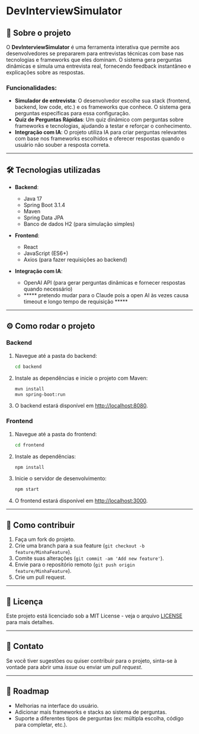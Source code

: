 # DevInterviewSimulator

## 📖 Sobre o projeto
O **DevInterviewSimulator** é uma ferramenta interativa que permite aos desenvolvedores se prepararem para entrevistas técnicas com base nas tecnologias e frameworks que eles dominam. O sistema gera perguntas dinâmicas e simula uma entrevista real, fornecendo feedback instantâneo e explicações sobre as respostas.

### Funcionalidades:
- **Simulador de entrevista**: O desenvolvedor escolhe sua stack (frontend, backend, low code, etc.) e os frameworks que conhece. O sistema gera perguntas específicas para essa configuração.
- **Quiz de Perguntas Rápidas**: Um quiz dinâmico com perguntas sobre frameworks e tecnologias, ajudando a testar e reforçar o conhecimento.
- **Integração com IA**: O projeto utiliza IA para criar perguntas relevantes com base nos frameworks escolhidos e oferecer respostas quando o usuário não souber a resposta correta.

---

## 🛠 Tecnologias utilizadas

- **Backend**:
    - Java 17
    - Spring Boot 3.1.4
    - Maven
    - Spring Data JPA
    - Banco de dados H2 (para simulação simples)

- **Frontend**:
    - React
    - JavaScript (ES6+)
    - Axios (para fazer requisições ao backend)

- **Integração com IA**:
    - OpenAI API (para gerar perguntas dinâmicas e fornecer respostas quando necessário)
    - ***** pretendo mudar para o Claude pois a open AI às vezes causa timeout e longo tempo de requisição *****

---

## ⚙️ Como rodar o projeto

### Backend
1. Navegue até a pasta do backend:
    ```bash
    cd backend
    ```

2. Instale as dependências e inicie o projeto com Maven:
    ```bash
    mvn install
    mvn spring-boot:run
    ```

3. O backend estará disponível em [http://localhost:8080](http://localhost:8080).

### Frontend
1. Navegue até a pasta do frontend:
    ```bash
    cd frontend
    ```

2. Instale as dependências:
    ```bash
    npm install
    ```

3. Inicie o servidor de desenvolvimento:
    ```bash
    npm start
    ```

4. O frontend estará disponível em [http://localhost:3000](http://localhost:3000).

---

## 📝 Como contribuir

1. Faça um fork do projeto.
2. Crie uma branch para a sua feature (`git checkout -b feature/MinhaFeature`).
3. Comite suas alterações (`git commit -am 'Add new feature'`).
4. Envie para o repositório remoto (`git push origin feature/MinhaFeature`).
5. Crie um pull request.

---

## 📄 Licença

Este projeto está licenciado sob a MIT License - veja o arquivo [LICENSE](LICENSE) para mais detalhes.

---

## 💬 Contato

Se você tiver sugestões ou quiser contribuir para o projeto, sinta-se à vontade para abrir uma *issue* ou enviar um *pull request*.

---

## 📌 Roadmap
- Melhorias na interface do usuário.
- Adicionar mais frameworks e stacks ao sistema de perguntas.
- Suporte a diferentes tipos de perguntas (ex: múltipla escolha, código para completar, etc.).

